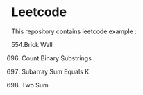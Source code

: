 # Leetcode

This repository contains leetcode example :

554.Brick Wall

696. Count Binary Substrings

560. Subarray Sum Equals K

1. Two Sum
